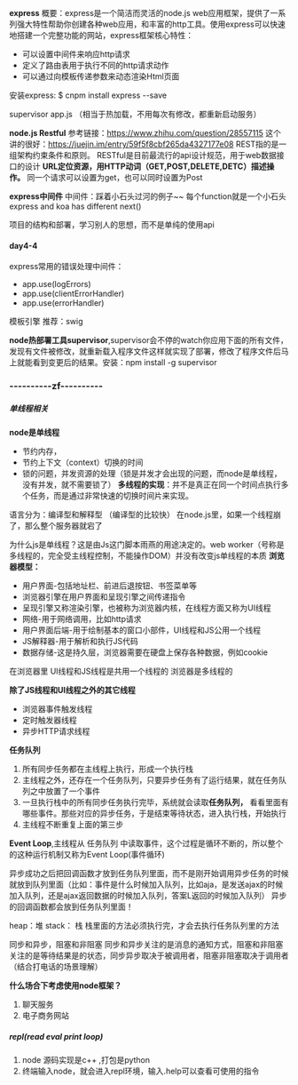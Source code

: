 **express**
概要：express是一个简洁而灵活的node.js web应用框架，提供了一系列强大特性帮助你创建各种web应用，和丰富的http工具。使用express可以快速地搭建一个完整功能的网站，express框架核心特性：
* 可以设置中间件来响应http请求
* 定义了路由表用于执行不同的http请求动作
* 可以通过向模板传递参数来动态渲染Html页面

安装express: $ cnpm install express --save

supervisor app.js  （相当于热加载，不用每次有修改，都重新启动服务）

**node.js Restful**
参考链接：https://www.zhihu.com/question/28557115
这个讲的很好：https://juejin.im/entry/59f5f8cbf265da4327177e08
REST指的是一组架构约束条件和原则。
RESTful是目前最流行的api设计规范，用于web数据接口的设计
**URL定位资源，用HTTP动词（GET,POST,DELETE,DETC）描述操作。**
同一个请求可以设置为get，也可以同时设置为Post

**express中间件**
中间件：踩着小石头过河的例子~~
每个function就是一个小石头
express and koa has different next() 

项目的结构和部署，学习别人的思想，而不是单纯的使用api

#### day4-4
express常用的错误处理中间件：
* app.use(logErrors)
* app.use(clientErrorHandler)
* app.use(errorHandler)

模板引擎
推荐：swig

**node热部署工具supervisor**,supervisor会不停的watch你应用下面的所有文件，发现有文件被修改，就重新载入程序文件这样就实现了部署，修改了程序文件后马上就能看到变更后的结果。安装：npm install -g supervisor



### ----------zf----------

##### 单线程相关
**node是单线程**
* 节约内存，
* 节约上下文（context）切换的时间
* 锁的问题，并发资源的处理（锁是并发才会出现的问题，而node是单线程，没有并发，就不需要锁了）
**多线程的实现**：并不是真正在同一个时间点执行多个任务，而是通过非常快速的切换时间片来实现。

语言分为：编译型和解释型 （编译型的比较快）
在node.js里，如果一个线程崩了，那么整个服务器就宕了

为什么js是单线程？这是由Js这门脚本雨燕的用途决定的。web worker（号称是多线程的，完全受主线程控制，不能操作DOM）并没有改变js单线程的本质
**浏览器模型：**
* 用户界面-包括地址栏、前进后退按钮、书签菜单等
* 浏览器引擎在用户界面和呈现引擎之间传递指令
* 呈现引擎又称渲染引擎，也被称为浏览器内核，在线程方面又称为UI线程
* 网络-用于网络调用，比如http请求
* 用户界面后端-用于绘制基本的窗口小部件，UI线程和JS公用一个线程
* JS解释器-用于解析和执行JS代码
* 数据存储-这是持久层，浏览器需要在硬盘上保存各种数据，例如cookie

在浏览器里  UI线程和JS线程是共用一个线程的
浏览器是多线程的

**除了JS线程和UI线程之外的其它线程**
* 浏览器事件触发线程
* 定时触发器线程
* 异步HTTP请求线程

**任务队列**
1. 所有同步任务都在主线程上执行，形成一个执行栈
2. 主线程之外，还存在一个任务队列，只要异步任务有了运行结果，就在任务队列之中放置了一个事件
3. 一旦执行栈中的所有同步任务执行完毕，系统就会读取**任务队列，** 看看里面有哪些事件。那些对应的异步任务，于是结束等待状态，进入执行栈，开始执行
4. 主线程不断重复上面的第三步

**Event Loop**,主线程从 任务队列 中读取事件，这个过程是循环不断的，所以整个的这种运行机制又称为Event Loop(事件循环)

异步成功之后把回调函数才放到任务队列里面，而不是刚开始调用异步任务的时候就放到队列里面（比如：事件是什么时候加入队列，比如aja，是发送ajax的时候加入队列，还是ajax返回数据的时候加入队列，答案L返回的时候加入队列）
异步的回调函数都会放到任务队列里面！

heap：堆 stack： 栈
栈里面的方法必须执行完，才会去执行任务队列里的方法

同步和异步，阻塞和非阻塞
同步和异步关注的是消息的通知方式，阻塞和非阻塞关注的是等待结果是的状态，同步异步取决于被调用者，阻塞非阻塞取决于调用者（结合打电话的场景理解）

**什么场合下考虑使用node框架？**
1. 聊天服务
2. 电子商务网站

##### repl(read eval print loop)

1. node 源码实现是c++ ,打包是python
2. 终端输入node，就会进入repl环境，输入.help可以查看可使用的指令